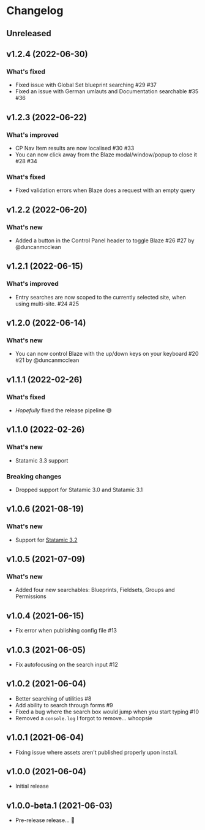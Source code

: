 # Changelog

## Unreleased

## v1.2.4 (2022-06-30)

### What's fixed

- Fixed issue with Global Set blueprint searching #29 #37
- Fixed an issue with German umlauts and Documentation searchable #35 #36

## v1.2.3 (2022-06-22)

### What's improved

- CP Nav Item results are now localised #30 #33
- You can now click away from the Blaze modal/window/popup to close it #28 #34

### What's fixed

- Fixed validation errors when Blaze does a request with an empty query

## v1.2.2 (2022-06-20)

### What's new

- Added a button in the Control Panel header to toggle Blaze #26 #27 by @duncanmcclean

## v1.2.1 (2022-06-15)

### What's improved

- Entry searches are now scoped to the currently selected site, when using multi-site. #24 #25

## v1.2.0 (2022-06-14)

### What's new

- You can now control Blaze with the up/down keys on your keyboard #20 #21 by @duncanmcclean

## v1.1.1 (2022-02-26)

### What's fixed

- _Hopefully_ fixed the release pipeline 😅

## v1.1.0 (2022-02-26)

### What's new

- Statamic 3.3 support

### Breaking changes

- Dropped support for Statamic 3.0 and Statamic 3.1

## v1.0.6 (2021-08-19)

### What's new

- Support for [Statamic 3.2](https://statamic.com/blog/statamic-3.2-beta)

## v1.0.5 (2021-07-09)

### What's new

- Added four new searchables: Blueprints, Fieldsets, Groups and Permissions

## v1.0.4 (2021-06-15)

- Fix error when publishing config file #13

## v1.0.3 (2021-06-05)

- Fix autofocusing on the search input #12

## v1.0.2 (2021-06-04)

- Better searching of utilities #8
- Add ability to search through forms #9
- Fixed a bug where the search box would jump when you start typing #10
- Removed a `console.log` I forgot to remove... whoopsie

## v1.0.1 (2021-06-04)

- Fixing issue where assets aren't published properly upon install.

## v1.0.0 (2021-06-04)

- Initial release

## v1.0.0-beta.1 (2021-06-03)

- Pre-release release... 👀

